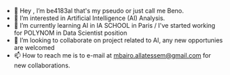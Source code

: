 - 👋 Hey , I’m be4183al that's my pseudo or just call me Beno.
- 👀 I’m interested in Artificial Intelligence (AI) Analysis.
- 🌱 I’m currently learning AI in IA SCHOOL in Paris / I've started working for POLYNOM in Data Scientist position
- 💞️ I’m looking to collaborate on project related to AI, any new opportunies are welcomed
- 📫 How to reach me is to e-mail at mbairo.allatessem@gmail.com for new collaborations.

<!---
ballates/ballates is a ✨ special ✨ repository because its `README.md` (this file) appears on your GitHub profile.
You can click the Preview link to take a look at your changes.
--->
